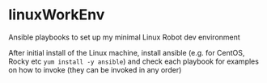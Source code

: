 # linuxWorkEnv
Ansible playbooks to set up my minimal Linux Robot dev environment  
  
After initial install of the Linux machine, install ansible (e.g. for CentOS, Rocky etc `yum install -y ansible`) and check each playbook for examples on how to invoke (they can be invoked in any order)
